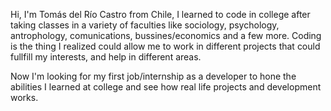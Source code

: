 Hi, I'm Tomás del Río Castro from Chile, I learned to code in college after taking classes in a variety of faculties like sociology, psychology, antrophology,
comunications, bussines/economics and a few more. Coding is the thing I realized could allow me to work in different projects that could fullfill my interests,
and help in different areas.

Now I'm looking for my first job/internship as a developer to hone the abilities I learned at college and see how real life projects and development works.

<!---
TdelrioC/TdelrioC is a ✨ special ✨ repository because its `README.md` (this file) appears on your GitHub profile.
You can click the Preview link to take a look at your changes.
--->
